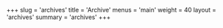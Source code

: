 +++
slug = 'archives'
title = 'Archive'
menus = 'main'
weight = 40
layout = 'archives'
summary = 'archives'
+++
